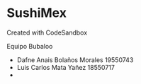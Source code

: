 # SushiMex
Created with CodeSandbox

Equipo Bubaloo

 - Dafne Anais Bolaños Morales 19550743
 - Luis Carlos Mata Yañez 18550717
 - 
